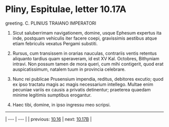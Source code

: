 # Pliny, Espitulae, letter 10.17A

greeting. C. PLINIUS TRAIANO IMPERATORI



1. Sicut saluberrimam navigationem, domine, usque Ephesum expertus ita inde, postquam vehiculis iter facere coepi, gravissimis aestibus atque etiam febriculis vexatus Pergami substiti.



2. Rursus, cum transissem in orarias nauculas, contrariis ventis retentus aliquanto tardius quam speraveram, id est XV Kal. Octobres, Bithyniam intravi. Non possum tamen de mora queri, cum mihi contigerit, quod erat auspicatissimum, natalem tuum in provincia celebrare.



3. Nunc rei publicae Prusensium impendia, reditus, debitores excutio; quod ex ipso tractatu magis ac magis necessarium intellego. Multae enim pecuniae variis ex causis a privatis detinentur; praeterea quaedam minime legitimis sumptibus erogantur.



4. Haec tibi, domine, in ipso ingressu meo scripsi.



---

| --- | --- |
| previous: [10.16](../10.16/) | next: [10.17B](../10.17B/) |